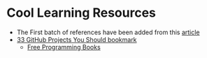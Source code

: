 # Cool Learning Resources  

* The First batch of references have been added from this [article](https://dev.to/denicmarko/github-repositories-to-improve-your-programming-skills-2d1e?utm_source=digest_mailer&utm_medium=email&utm_campaign=digest_email)  
* [33 GitHub Projects You Should bookmark](https://dev.to/devdefinitive/33-github-projects-i-have-bookmarked-and-you-should-298o)
  * [Free Programming Books](https://github.com/EbookFoundation/free-programming-books/blob/master/books/free-programming-books.md)
